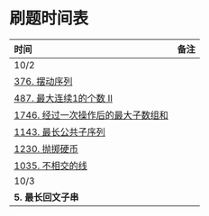 # 刷题时间表

| 时间 | 备注 |
| :--- | :--- |
| 10/2 |  |
| [376. 摆动序列](../data-structure-1/untitled-4.md) |  |
| [487. 最大连续1的个数 II](../data-structure-1/487.-zui-da-lian-xu-1-de-ge-shu-ii.md) |  |
| [1746. 经过一次操作后的最大子数组和](../data-structure-1/1746.-jing-guo-yi-ci-cao-zuo-hou-de-zui-da-zi-shu-zu-he.md) |  |
| [1143. 最长公共子序列](../data-structure-1/1143.-zui-chang-gong-gong-zi-xu-lie.md) |  |
| [1230. 抛掷硬币](../data-structure-1/1230.-pao-zhi-ying-bi.md) |  |
| [1035. 不相交的线](../data-structure-1/1035.-bu-xiang-jiao-de-xian.md) |  |
| 10/3 |  |
| **5. 最长回文子串** |  |



